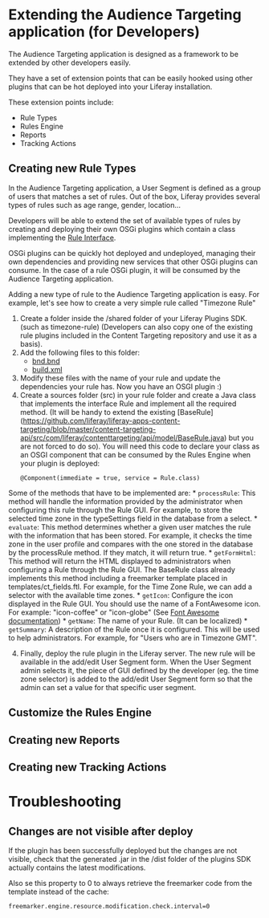 # Extending the Audience Targeting application (for Developers)

The Audience Targeting application is designed as a framework to be extended by
other developers easily.

They have a set of extension points that can be easily hooked using other
plugins that can be hot deployed into your Liferay installation.

These extension points include:
* Rule Types
* Rules Engine
* Reports
* Tracking Actions

## Creating new Rule Types

In the Audience Targeting application, a User Segment is defined as a group
of users that matches a set of rules. Out of the box, Liferay provides several
types of rules such as age range, gender, location...

Developers will be able to extend the set of available types of rules by
creating and deploying their own OSGi plugins which contain a class implementing
the [Rule Interface](https://github.com/liferay/liferay-apps-content-targeting/blob/master/content-targeting-api/service/com/liferay/contenttargeting/api/model/Rule.java).

OSGi plugins can be quickly hot deployed and undeployed, managing their own
dependencies and providing new services that other OSGi plugins can consume.
In the case of a rule OSGi plugin, it will be consumed by the Audience
Targeting application.

Adding a new type of rule to the Audience Targeting application is easy.
For example, let's see how to create a very simple rule called
"Timezone Rule"

1. Create a folder inside the /shared folder of your Liferay Plugins SDK. (such
as timezone-rule) (Developers can also copy one of the existing rule plugins
included in the Content Targeting repository and use it as a basis).
2. Add the following files to this folder:
	* [bnd.bnd](https://github.com/liferay/liferay-apps-content-targeting/blob/master/rule-time/bnd.bnd)
	* [build.xml](https://github.com/liferay/liferay-apps-content-targeting/blob/master/rule-time/build.xml)
3. Modify these files with the name of your rule and update the dependencies your
rule has. Now you have an OSGI plugin :)
4. Create a sources folder (src) in your rule folder and create a Java class
that implements the interface Rule and implement all the required method. (It
will be handy to extend the existing [BaseRule]
(https://github.com/liferay/liferay-apps-content-targeting/blob/master/content-targeting-api/src/com/liferay/contenttargeting/api/model/BaseRule.java)
but you are not forced to do so).
You will need this code to declare your class as an OSGI component that can be
consumed by the Rules Engine when your plugin is deployed:
	```
	@Component(immediate = true, service = Rule.class)
	```
Some of the methods that have to be implemented are:
	* `processRule`: This method will handle the information provided by the
	administrator when configuring this rule through the Rule GUI.
	For example, to store the selected time zone in the typeSettings field in the
	database from a select.
	* `evaluate`: This method determines whether a given user matches the rule with
	the information that has been stored. For example, it checks the time zone in
	the user profile and compares with the one stored in the database by the
	processRule method. If they match, it will return true.
	* `getFormHtml`: This method will return the HTML displayed to administrators
	when configuring a Rule through the Rule GUI. The BaseRule class already
	implements this method including a freemarker template placed in
	templates/ct_fields.ftl. For example, for the Time Zone Rule, we can add a
	selector with the available time zones.
	* `getIcon`: Configure the icon displayed in the Rule GUI. You should use the name
	 of a FontAwesome icon. For example: "icon-coffee" or "icon-globe"
	 (See <a href="http://fortawesome.github.io/Font-Awesome/3.2.1/">Font Awesome documentation</a>)
	* `getName`: The name of your Rule. (It can be localized)
	* `getSummary`: A description of the Rule once it is configured. This will be used
	to help administrators. For example, for "Users who are in Timezone GMT".

4. Finally, deploy the rule plugin in the Liferay server. The new rule will be
available in the add/edit User Segment form. When the User Segment admin selects
it, the piece of GUI defined by the developer (eg. the time zone selector) is
added to the add/edit User Segment form so that the admin can set a value for
that specific user segment.

## Customize the Rules Engine

## Creating new Reports

## Creating new Tracking Actions

# Troubleshooting

## Changes are not visible after deploy
If the plugin has been successfully deployed but the changes are not visible,
check that the generated .jar in the /dist folder of the plugins SDK actually
contains the latest modifications.

Also se this property to 0 to always retrieve the freemarker code from the
template instead of the cache:
```
freemarker.engine.resource.modification.check.interval=0
```
